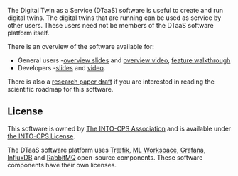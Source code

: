 The Digital Twin as a Service (DTaaS) software is useful to create and run digital twins.
The digital twins that are running can be used as service by other users.
These users need not be members of the DTaaS software platform itself.

There is an overview of the software available for:

* General users -[overview slides](https://odin.cps.digit.au.dk/into-cps/dtaas/assets/DTaaS-short-intro.pdf)
and [overview video](https://odin.cps.digit.au.dk/into-cps/dtaas/assets/videos/DTaaS-short-intro.mp4),
[feature walkthrough](https://odin.cps.digit.au.dk/into-cps/dtaas/assets/videos/dtaas-v0.2.0-demo.mp4)
* Developers -[slides](https://odin.cps.digit.au.dk/into-cps/dtaas/assets/DTaaS-overview.pdf)
and [video](https://odin.cps.digit.au.dk/into-cps/dtaas/assets/videos/DTaaS-overview.mkv).

There is also a [research paper draft](https://arxiv.org/abs/2305.07244)
if you are interested in reading the scientific roadmap for this software.

## License

This software is owned by [The INTO-CPS Association](https://into-cps.org/) and is available under [the INTO-CPS License](LICENSE.md).

The DTaaS software platform uses [Træfik](https://github.com/traefik/traefik), [ML Workspace](https://github.com/ml-tooling/ml-workspace), [Grafana](https://github.com/grafana/grafana), [InfluxDB](https://github.com/influxdata/influxdb) and [RabbitMQ](https://github.com/rabbitmq/rabbitmq-server) open-source components. These software components have their own licenses.
